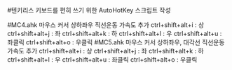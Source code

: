 #텐키리스 키보드를 편히 쓰기 위한 AutoHotKey 스크립트 작성

#MC4.ahk
마우스 커서 상하좌우 직선운동 가속도 추가
ctrl+shift+alt+i : 상
ctrl+shift+alt+j : 좌
ctrl+shift+alt+k : 하
ctrl+shift+alt+l : 우
ctrl+shift+alt+u : 좌클릭
ctrl+shift+alt+o : 우클릭
#MC5.ahk
마우스 커서 상하좌우, 대각선 직선운동 가속도 추가
ctrl+shift+alt+i : 상
ctrl+shift+alt+j : 좌
ctrl+shift+alt+k : 하
ctrl+shift+alt+l : 우
ctrl+shift+alt+u : 좌클릭
ctrl+shift+alt+o : 우클릭
